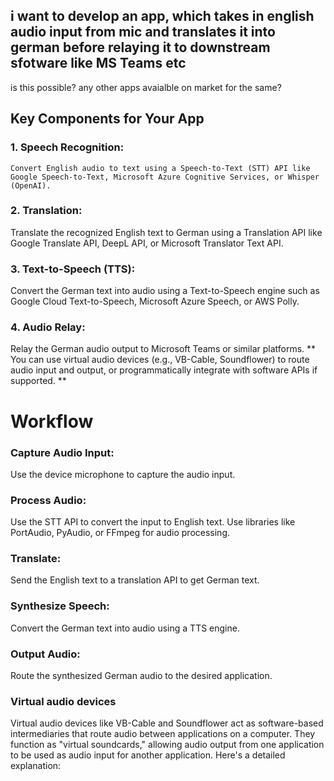 ## i want to develop an app, which takes in english audio input from mic and translates it into german before relaying it to downstream sfotware like MS Teams etc

is this possible? any other apps avaialble on market for the same?



## Key Components for Your App

### 1. Speech Recognition:
	Convert English audio to text using a Speech-to-Text (STT) API like Google Speech-to-Text, Microsoft Azure Cognitive Services, or Whisper (OpenAI).
### 2. Translation:
Translate the recognized English text to German using a Translation API like Google Translate API, DeepL API, or Microsoft Translator Text API.

### 3. Text-to-Speech (TTS):
Convert the German text into audio using a Text-to-Speech engine such as Google Cloud Text-to-Speech, Microsoft Azure Speech, or AWS Polly.

### 4. Audio Relay:
Relay the German audio output to Microsoft Teams or similar platforms. ** You can use virtual audio devices (e.g., VB-Cable, Soundflower) to route audio input and output, or programmatically integrate with software APIs if supported. **

# Workflow
### Capture Audio Input:
Use the device microphone to capture the audio input.
### Process Audio:
Use the STT API to convert the input to English text.  Use libraries like PortAudio, PyAudio, or FFmpeg for audio processing.
### Translate:
Send the English text to a translation API to get German text.
### Synthesize Speech:
Convert the German text into audio using a TTS engine.
### Output Audio:
Route the synthesized German audio to the desired application.



### Virtual audio devices 

Virtual audio devices like VB-Cable and Soundflower act as software-based intermediaries that route audio between applications on a computer. They function as "virtual soundcards," allowing audio output from one application to be used as audio input for another application. Here's a detailed explanation:



